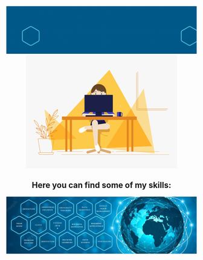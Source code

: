 
<!--
**AnaRamos2022/AnaRamos2022** is a ✨ _special_ ✨ repository because its `README.md` (this file) appears on your GitHub profile.

Here are some ideas to get you started:

- 🔭 I’m currently working on ...
- 🌱 I’m currently learning ...
- 👯 I’m looking to collaborate on ...
- 🤔 I’m looking for help with ...
- 💬 Ask me about ...
- 📫 How to reach me: ...
- 😄 Pronouns: ...
- ⚡ Fun fact: ...
-->
<div align="center" width="50">
  <img src="Gif Bienvenida.gif" alt="" width="1000"/>
</div>
<div align="center" width="50">
  <img src="chicaprogramando.gif" alt="" width="400"/>
</div>
<h2 align="center">Here you can find some of my skills: </h2>
<img alt="ViewCount" src="Fondo Linkedin.jpg" />
